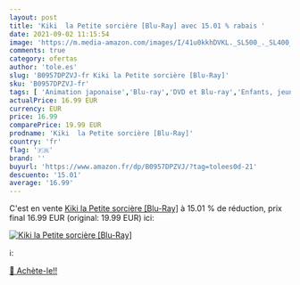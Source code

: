 ```yaml
---
layout: post
title: 'Kiki  la Petite sorcière [Blu-Ray] avec 15.01 % rabais '
date: 2021-09-02 11:15:54
image: 'https://m.media-amazon.com/images/I/41u0kkhDVKL._SL500_._SL400_.jpg'
comments: true
category: ofertas
author: 'tole.es'
slug: 'B0957DPZVJ-fr Kiki la Petite sorcière [Blu-Ray]'
sku: 'B0957DPZVJ-fr'
tags: [ 'Animation japonaise','Blu-ray','DVD et Blu-ray','Enfants, jeunesse et famille','Featured Categories','Films', ]
actualPrice: 16.99 EUR
currency: EUR
price: 16.99
comparePrice: 19.99 EUR
prodname: 'Kiki  la Petite sorcière [Blu-Ray]'
country: 'fr'
flag: '🇫🇷'
brand: ''
buyurl: 'https://www.amazon.fr/dp/B0957DPZVJ/?tag=tolees0d-21'
descuento: '15.01'
average: '16.99'
---
```


C'est en vente [Kiki  la Petite sorcière [Blu-Ray]](https://www.amazon.fr/dp/B0957DPZVJ/?tag=tolees0d-21)  à  15.01 % de réduction, prix final  16.99 EUR (original: 19.99 EUR) ici:

[![Kiki  la Petite sorcière [Blu-Ray]](https://m.media-amazon.com/images/I/41u0kkhDVKL._SL500_._SL400_.jpg)](https://www.amazon.fr/dp/B0957DPZVJ/?tag=tolees0d-21)

ℹ️:


[🛒 Achète-le!!](https://www.amazon.fr/dp/B0957DPZVJ/?tag=tolees0d-21)
